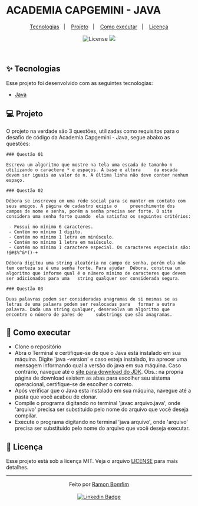 # ACADEMIA CAPGEMINI - JAVA

<p align="center">
  <a href="#-tecnologias">Tecnologias</a>&nbsp;&nbsp;&nbsp;|&nbsp;&nbsp;&nbsp;
  <a href="#-projeto">Projeto</a>&nbsp;&nbsp;&nbsp;|&nbsp;&nbsp;&nbsp;
  <a href="#-como-executar">Como executar</a>&nbsp;&nbsp;&nbsp;|&nbsp;&nbsp;&nbsp;
  <a href="#-licença">Licença</a>
</p>

<p align="center">
  <img alt="License" src="https://img.shields.io/static/v1?label=license&message=MIT&color=2ca2d4&labelColor=ff9705">

 <img src="https://img.shields.io/static/v1?label=ACDM&message=CAPG&color=2ca2d4&labelColor=ff9705" />
</p>

<br />

## ✨ Tecnologias

Esse projeto foi desenvolvido com as seguintes tecnologias:

- [Java](https://www.java.com/pt-BR/)

## 💻 Projeto

O projeto na verdade são 3 questões, utilizadas como requisitos para o desafio de código da Academia Capgemini - Java, segue abaixo as questões:

	### Questão 01

	Escreva um algoritmo que mostre na tela uma escada de tamanho n utilizando o caractere * e espaços. A base e altura 	da escada devem ser iguais ao valor de n. A última linha não deve conter nenhum espaço.

	### Questão 02

	Débora se inscreveu em uma rede social para se manter em contato com seus amigos. A página de cadastro exigia o 	preenchimento dos campos de nome e senha, porém a senha precisa ser forte. O site considera uma senha forte quando 	ela satisfaz os seguintes critérios:

	 - Possui no mínimo 6 caracteres.
	 - Contém no mínimo 1 digito.
	 - Contém no mínimo 1 letra em minúsculo.
	 - Contém no mínimo 1 letra em maiúsculo.
	 - Contém no mínimo 1 caractere especial. Os caracteres especiais são: !@#$%^&*()-+

	Débora digitou uma string aleatória no campo de senha, porém ela não tem certeza se é uma senha forte. Para ajudar 	Débora, construa um algoritmo que informe qual é o número mínimo de caracteres que devem ser adicionados para uma 	string qualquer ser considerada segura.

	### Questão 03

	Duas palavras podem ser consideradas anagramas de si mesmas se as letras de uma palavra podem ser realocadas para 	formar a outra palavra. Dada uma string qualquer, desenvolva um algoritmo que encontre o número de pares de 	substrings que são anagramas.

## 🚀 Como executar

- Clone o repositório
- Abra o Terminal e certifique-se de que o Java está instalado em sua máquina. Digite 'java -version' e caso esteja instalado, ira aprecer uma mensagem informando qual a versão do java em sua máquina. Caso contrário, navegue até o [site para download do JDK](https://www.oracle.com/java/technologies/downloads/#jdk17-windows). Obs.: na propria página de download existem as abas para escolher seu sistema operacional, certifique-se de escolher o correto.
- Após verificar que o Java esta instalado em sua máquina, navegue até a pasta que você acabou de clonar. 
- Compile o programa digitando no terminal 'javac arquivo.java', onde 'arquivo' precisa ser substituido pelo nome do arquivo que você deseja compilar.
- Execute o programa digitando no terminal 'java arquivo', onde 'arquivo' precisa ser substituido pelo nome do arquivo que você deseja executar.

## 📄 Licença

Esse projeto está sob a licença MIT. Veja o arquivo [LICENSE](LICENSE.md) para mais detalhes.

---

<p align="center">Feito por <a href="https://github.com/RamonBomfim">Ramon Bomfim</a> <br><br>
<a href="https://www.linkedin.com/in/ramon-bomfim-8372a919a/">
  <img alt="Linkedin Badge" src="https://img.shields.io/badge/-Ramon_Bomfim-blue?style=flat-square&logo=Linkedin&logoColor=white">
</a>
</p>

 
